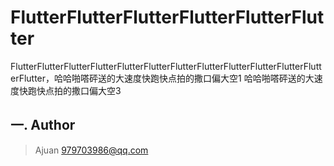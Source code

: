 
# FlutterFlutterFlutterFlutterFlutterFlutter

FlutterFlutterFlutterFlutterFlutterFlutterFlutterFlutterFlutterFlutterFlutterFlutterFlutter，哈哈啪嗒砰送的大速度快跑快点拍的撒口偏大空1
哈哈啪嗒砰送的大速度快跑快点拍的撒口偏大空3

## 一. Author

> Ajuan <979703986@qq.com>


